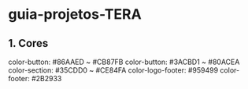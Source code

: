 # guia-projetos-TERA

## 1. Cores

color-button: #86AAED ~ #CB87FB
color-button: #3ACBD1 ~ #80ACEA
color-section: #35CDD0 ~ #CE84FA
color-logo-footer: #959499
color-footer: #2B2933
